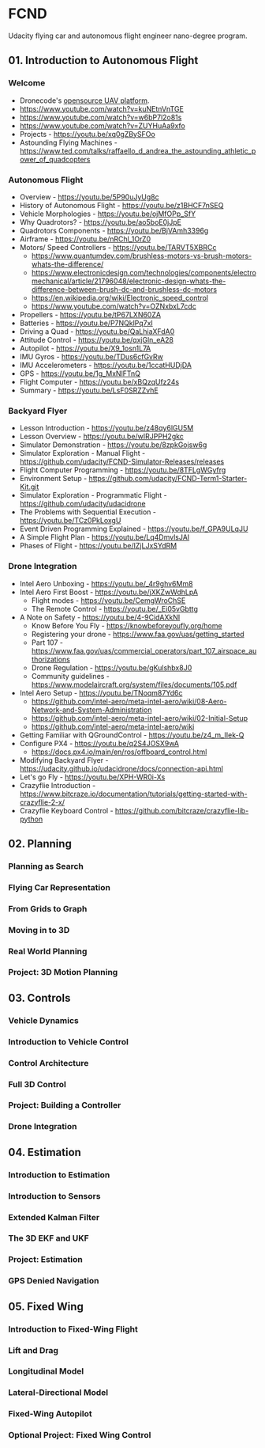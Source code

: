 # FCND
Udacity flying car and autonomous flight engineer nano-degree program.

## 01. Introduction to Autonomous Flight
### Welcome
- Dronecode's [opensource UAV platform](https://www.dronecode.org/projects/).
- https://www.youtube.com/watch?v=kuNEtnVnTGE
- https://www.youtube.com/watch?v=w6bP7l2o81s
- https://www.youtube.com/watch?v=ZUYHuAa9xfo
- Projects - https://youtu.be/xq0gZBySFOo
- Astounding Flying Machines - https://www.ted.com/talks/raffaello_d_andrea_the_astounding_athletic_power_of_quadcopters

### Autonomous Flight
- Overview - https://youtu.be/5P90uJyUg8c
- History of Autonomous Flight - https://youtu.be/z1BHCF7nSEQ
- Vehicle Morphologies - https://youtu.be/ojMfOPp_SfY
- Why Quadrotors? - https://youtu.be/ao5boE0jJpE
- Quadrotors Components - https://youtu.be/BjVAmh3396g
- Airframe - https://youtu.be/nRChl_1OrZ0
- Motors/ Speed Controllers - https://youtu.be/TARVT5XBRCc
  - https://www.quantumdev.com/brushless-motors-vs-brush-motors-whats-the-difference/
  - https://www.electronicdesign.com/technologies/components/electromechanical/article/21796048/electronic-design-whats-the-difference-between-brush-dc-and-brushless-dc-motors
  - https://en.wikipedia.org/wiki/Electronic_speed_control
  - https://www.youtube.com/watch?v=OZNxbxL7cdc
- Propellers - https://youtu.be/tP67LXN60ZA
- Batteries - https://youtu.be/P7NQklPq7xI
- Driving a Quad - https://youtu.be/QaLhiaXFdA0
- Attitude Control - https://youtu.be/qxjGln_eA28
- Autopilot - https://youtu.be/X9_1osn1L7A
- IMU Gyros - https://youtu.be/TDus6cfGvRw
- IMU Accelerometers - https://youtu.be/1ccatHUDjDA
- GPS - https://youtu.be/1g_MxNlFTnQ
- Flight Computer - https://youtu.be/xBQzqUfz24s
- Summary - https://youtu.be/LsF0SRZZvhE

### Backyard Flyer
- Lesson Introduction - https://youtu.be/z48qy6lGU5M
- Lesson Overview - https://youtu.be/wIRJPPH2gkc
- Simulator Demonstration - https://youtu.be/8zpkGojsw6g
- Simulator Exploration - Manual Flight - https://github.com/udacity/FCND-Simulator-Releases/releases
- Flight Computer Programming - https://youtu.be/8TFLgWGyfrg
- Environment Setup - https://github.com/udacity/FCND-Term1-Starter-Kit.git
- Simulator Exploration - Programmatic Flight - https://github.com/udacity/udacidrone
- The Problems with Sequential Execution - https://youtu.be/TCz0PkLoxgU
- Event Driven Programming Explained - https://youtu.be/f_GPA9ULqJU
- A Simple Flight Plan - https://youtu.be/Lq4DmvlsJAI 
- Phases of Flight - https://youtu.be/IZjLJxSYdRM

### Drone Integration
- Intel Aero Unboxing - https://youtu.be/_4r9ghv6Mm8
- Intel Aero First Boost - https://youtu.be/jXKZwWdhLpA
  - Flight modes - https://youtu.be/CemgWroChSE
  - The Remote Control - https://youtu.be/_Ei05vGbttg
- A Note on Safety - https://youtu.be/4-9CidAXkNI
  - Know Before You Fly - https://knowbeforeyoufly.org/home
  - Registering your drone - https://www.faa.gov/uas/getting_started
  - Part 107 - https://www.faa.gov/uas/commercial_operators/part_107_airspace_authorizations
  - Drone Regulation - https://youtu.be/gKulshbx8J0
  - Community guidelines - https://www.modelaircraft.org/system/files/documents/105.pdf
- Intel Aero Setup - https://youtu.be/TNoqm87Yd6c
  - https://github.com/intel-aero/meta-intel-aero/wiki/08-Aero-Network-and-System-Administration
  - https://github.com/intel-aero/meta-intel-aero/wiki/02-Initial-Setup
  - https://github.com/intel-aero/meta-intel-aero/wiki
- Getting Familiar with QGroundControl - https://youtu.be/z4_m_IIek-Q
- Configure PX4 - https://youtu.be/q2S4JOSX9wA
  - https://docs.px4.io/main/en/ros/offboard_control.html
- Modifying Backyard Flyer - https://udacity.github.io/udacidrone/docs/connection-api.html
- Let's go Fly - https://youtu.be/XPH-WR0i-Xs
- Crazyflie Introduction - https://www.bitcraze.io/documentation/tutorials/getting-started-with-crazyflie-2-x/
- Crazyflie Keyboard Control - https://github.com/bitcraze/crazyflie-lib-python


## 02. Planning
### Planning as Search
### Flying Car Representation
### From Grids to Graph
### Moving in to 3D
### Real World Planning
### Project: 3D Motion Planning

## 03. Controls
### Vehicle Dynamics
### Introduction to Vehicle Control
### Control Architecture
### Full 3D Control
### Project: Building a Controller
### Drone Integration

## 04. Estimation
### Introduction to Estimation
### Introduction to Sensors
### Extended Kalman Filter
### The 3D EKF and UKF
### Project: Estimation
### GPS Denied Navigation

## 05. Fixed Wing
### Introduction to Fixed-Wing Flight
### Lift and Drag
### Longitudinal Model
### Lateral-Directional Model
### Fixed-Wing Autopilot
### Optional Project: Fixed Wing Control